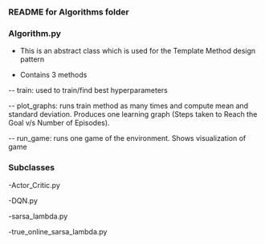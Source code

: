 ### README for Algorithms folder


### Algorithm.py

- This is an abstract class which is used for the Template Method design pattern

- Contains 3 methods

-- train: used to train/find best hyperparameters

-- plot_graphs: runs train method as many times and compute mean and standard deviation. Produces one learning graph (Steps taken to Reach the Goal v/s Number of Episodes).

-- run_game: runs one game of the environment. Shows visualization of game


### Subclasses 

-Actor_Critic.py

-DQN.py

-sarsa_lambda.py

-true_online_sarsa_lambda.py
